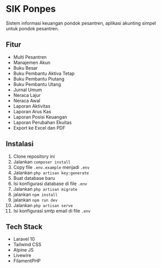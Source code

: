 # SIK Ponpes

Sistem informasi keuangan pondok pesantren, aplikasi akunting simpel untuk pondok pesantren.

## Fitur

-   Multi Pesantren
-   Manajemen Akun
-   Buku Besar
-   Buku Pembantu Aktiva Tetap
-   Buku Pembantu Piutang
-   Buku Pembantu Utang
-   Jurnal Umum
-   Neraca Lajur
-   Neraca Awal
-   Laporan Aktivitas
-   Laporan Arus Kas
-   Laporan Posisi Keuangan
-   Laporan Perubahan Ekuitas
-   Export ke Excel dan PDF

## Instalasi

1. Clone repository ini
2. Jalankan `composer install`
3. Copy file `.env.example` menjadi `.env`
4. Jalankan `php artisan key:generate`
5. Buat database baru
6. Isi konfigurasi database di file `.env`
7. Jalankan `php artisan migrate`
8. jalankan `npm install`
9. jalankan `npm run dev`
10. Jalankan `php artisan serve`
11. Isi konfigurasi smtp email di file `.env`

## Tech Stack

-   Laravel 10
-   Tailwind CSS
-   Alpine JS
-   Livewire
-   FilamentPHP
